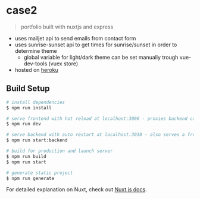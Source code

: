 # case2

> portfolio built with nuxtjs and express

* uses mailjet api to send emails from contact form
* uses sunrise-sunset api to get times for sunrise/sunset in order to determine theme
  * global variable for light/dark theme can be set manually trough vue-dev-tools (vuex store)
* hosted on [heroku](https://per-portfolio.herokuapp.com/)

## Build Setup

``` bash
# install dependencies
$ npm run install

# serve frontend with hot reload at localhost:3000 - proxies backend calls to localhost:3010
$ npm run dev

# serve backend with auto restart at localhost:3010 - also serves a frontend but has to be generated 
$ npm run start:backend

# build for production and launch server
$ npm run build
$ npm run start

# generate static project
$ npm run generate
```

For detailed explanation on Nuxt, check out [Nuxt.js docs](https://nuxtjs.org).
